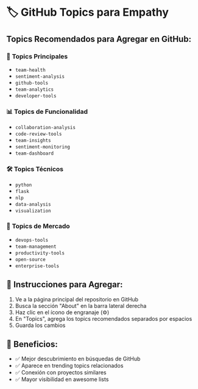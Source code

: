 # 🏷️ GitHub Topics para Empathy

## Topics Recomendados para Agregar en GitHub:

### 🎯 **Topics Principales**
- `team-health`
- `sentiment-analysis` 
- `github-tools`
- `team-analytics`
- `developer-tools`

### 📊 **Topics de Funcionalidad**
- `collaboration-analysis`
- `code-review-tools`
- `team-insights` 
- `sentiment-monitoring`
- `team-dashboard`

### 🛠️ **Topics Técnicos**
- `python`
- `flask`
- `nlp`
- `data-analysis`
- `visualization`

### 🏢 **Topics de Mercado**
- `devops-tools`
- `team-management`
- `productivity-tools`
- `open-source`
- `enterprise-tools`

## 📝 **Instrucciones para Agregar:**

1. Ve a la página principal del repositorio en GitHub
2. Busca la sección "About" en la barra lateral derecha
3. Haz clic en el ícono de engranaje (⚙️) 
4. En "Topics", agrega los topics recomendados separados por espacios
5. Guarda los cambios

## 🎯 **Beneficios:**
- ✅ Mejor descubrimiento en búsquedas de GitHub
- ✅ Aparece en trending topics relacionados
- ✅ Conexión con proyectos similares
- ✅ Mayor visibilidad en awesome lists
